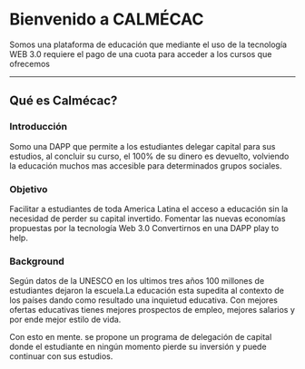# Bienvenido a CALMÉCAC

Somos una plataforma de educación que mediante el uso de la tecnología WEB 3.0 requiere el pago de una cuota para acceder a los cursos que ofrecemos

---

## Qué es Calmécac?

### Introducción
Somo una DAPP que permite a los estudiantes delegar capital para sus estudios, al concluir su curso, el 100% de su dinero es devuelto, volviendo la educación muchos mas accesible para determinados grupos sociales.

### Objetivo
Facilitar a estudiantes de toda America Latina el acceso a educación sin la necesidad de perder su capital invertido.
Fomentar las nuevas economías propuestas por la tecnología Web 3.0 Convertirnos en una DAPP play to help.

### Background
Según datos de la UNESCO en los ultimos tres años 100 millones de estudiantes dejaron la escuela.La educación esta supedita al contexto de los países dando como resultado una inquietud educativa.
Con mejores ofertas educativas tienes mejores prospectos de empleo, mejores salarios y por ende mejor estilo de vida.

Con esto en mente. se propone un programa de delegación de capital donde el estudiante en ningún momento pierde su inversión y puede continuar con sus estudios.